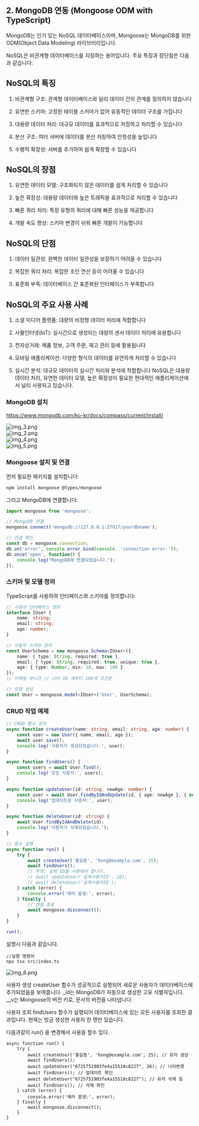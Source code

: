 ## 2. MongoDB 연동 (Mongoose ODM with TypeScript)

MongoDB는 인기 있는 NoSQL 데이터베이스이며, Mongoose는 MongoDB를 위한 ODM(Object Data Modeling) 라이브러리입니다. 

NoSQL은 비관계형 데이터베이스를 지칭하는 용어입니다. 주요 특징과 장단점은 다음과 같습니다:

## NoSQL의 특징

1. 비관계형 구조: 관계형 데이터베이스와 달리 데이터 간의 관계를 정의하지 않습니다

2. 유연한 스키마: 고정된 테이블 스키마가 없어 유동적인 데이터 구조를 가집니다

3. 대용량 데이터 처리: 대규모 데이터를 효과적으로 저장하고 처리할 수 있습니다

4. 분산 구조: 여러 서버에 데이터를 분산 저장하여 안정성을 높입니다

5. 수평적 확장성: 서버를 추가하여 쉽게 확장할 수 있습니다

## NoSQL의 장점

1. 유연한 데이터 모델: 구조화되지 않은 데이터를 쉽게 처리할 수 있습니다

2. 높은 확장성: 대용량 데이터와 높은 트래픽을 효과적으로 처리할 수 있습니다

3. 빠른 쿼리 처리: 특정 유형의 쿼리에 대해 빠른 성능을 제공합니다

4. 개발 속도 향상: 스키마 변경이 쉬워 빠른 개발이 가능합니다

## NoSQL의 단점

1. 데이터 일관성: 완벽한 데이터 일관성을 보장하기 어려울 수 있습니다

2. 복잡한 쿼리 처리: 복잡한 조인 연산 등이 어려울 수 있습니다

3. 표준화 부족: 데이터베이스 간 표준화된 인터페이스가 부족합니다

## NoSQL의 주요 사용 사례

1. 소셜 미디어 플랫폼: 대량의 비정형 데이터 처리에 적합합니다

2. 사물인터넷(IoT): 실시간으로 생성되는 대량의 센서 데이터 처리에 유용합니다

3. 전자상거래: 제품 정보, 고객 주문, 재고 관리 등에 활용됩니다

4. 모바일 애플리케이션: 다양한 형식의 데이터를 유연하게 처리할 수 있습니다

5. 실시간 분석: 대규모 데이터의 실시간 처리와 분석에 적합합니다
NoSQL은 대용량 데이터 처리, 유연한 데이터 모델, 높은 확장성이 필요한 현대적인 애플리케이션에서 널리 사용되고 있습니다.





### MongoDB 설치  
https://www.mongodb.com/ko-kr/docs/compass/current/install/

![img_3.png](6imgremade/img_3.png)    
![img_2.png](6imgremade/img_2.png)    
![img_4.png](6imgremade/img_4.png)    
![img_5.png](6imgremade/img_5.png)  

### Mongoose 설치 및 연결

먼저 필요한 패키지를 설치합니다:

```bash
npm install mongoose @types/mongoose
```

그리고 MongoDB에 연결합니다:

```typescript
import mongoose from 'mongoose';

// MongoDB 연결
mongoose.connect('mongodb://127.0.0.1:27017/yourdbname');

// 연결 확인
const db = mongoose.connection;
db.on('error', console.error.bind(console, 'connection error:'));
db.once('open', function() {
    console.log("MongoDB에 연결되었습니다.");
});
```

### 스키마 및 모델 정의

TypeScript를 사용하여 인터페이스와 스키마를 정의합니다:

```typescript
// 사용자 인터페이스 정의
interface IUser {
    name: string;
    email: string;
    age: number;
}

// 사용자 스키마 정의
const UserSchema = new mongoose.Schema<IUser>({
    name: { type: String, required: true },
    email: { type: String, required: true, unique: true },
    age: { type: Number, min: 18, max: 100 }
});
// 이메일 유니크 // 나이 18 세부터 100세 조건문

// 모델 생성
const User = mongoose.model<IUser>('User', UserSchema);

```

### CRUD 작업 예제

```typescript
// CRUD 함수 정의
async function createUser(name: string, email: string, age: number) {
    const user = new User({ name, email, age });
    await user.save();
    console.log('사용자가 생성되었습니다:', user);
}

async function findUsers() {
    const users = await User.find();
    console.log('모든 사용자:', users);
}

async function updateUser(id: string, newAge: number) {
    const user = await User.findByIdAndUpdate(id, { age: newAge }, { new: true });
    console.log('업데이트된 사용자:', user);
}

async function deleteUser(id: string) {
    await User.findByIdAndDelete(id);
    console.log('사용자가 삭제되었습니다.');
}

// 함수 실행
async function run() {
    try {
        await createUser('홍길동', 'hong@example.com', 25);
        await findUsers();
        // 주의: 실제 ID를 사용해야 합니다.
        // await updateUser('실제사용자ID', 26);
        // await deleteUser('실제사용자ID');
    } catch (error) {
        console.error('에러 발생:', error);
    } finally {
        // 연결 종료
        await mongoose.disconnect();
    }
}

run();
```
실행시 다음과 같습니다.  
```
//실행 명령어
npx tsx src/index.ts
```





![img_6.png](6imgremade/img_6.png)

사용자 생성
createUser 함수가 성공적으로 실행되어 새로운 사용자가 데이터베이스에 추가되었음을 보여줍니다.
_id는 MongoDB가 자동으로 생성한 고유 식별자입니다.
__v는 Mongoose의 버전 키로, 문서의 버전을 나타냅니다.

사용자 조회
findUsers 함수가 실행되어 데이터베이스에 있는 모든 사용자를 조회한 결과입니다. 현재는 방금 생성한 사용자 한 명만 있습니다.

다음과같이 run() 을 변경해서 사용을 할수 있다.
```aiignore
async function run() {
    try {
        await createUser('홍길동', 'hong@example.com', 25); // 유저 생성
        await findUsers();
        await updateUser("6725751903fe4a15518c8227", 26); // 나이변경
        await findUsers(); // 업데이트 확인
        await deleteUser("6725751903fe4a15518c8227"); // 유저 삭제 등
        await findUsers(); // 삭제 확인
    } catch (error) {
        console.error('에러 발생:', error);
    } finally {
        await mongoose.disconnect();
    }
}

```
